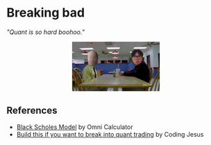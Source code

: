 # Breaking bad

*"Quant is so hard boohoo."*

<p align="center">
    <img src="./asset/partnership.jpg" width=40% height=40%>
</p>

## References

* [Black Scholes Model](https://www.omnicalculator.com/finance/black-scholes) by Omni Calculator
* [Build this if you want to break into quant trading](https://youtu.be/lY-NP4X455U?si=YP7PDBOvdYpkIcpa) by Coding Jesus
